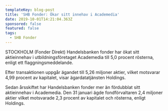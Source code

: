 ```yaml
---
templateKey: blog-post
title: 'SHB Fonder: Ökar sitt innehav i Academedia'
date: 2019-10-01T14:21:04.363Z
sponsored: false
featured: false
tags:
  - SHB Fonder
---
```

STOCKHOLM (Fonder Direkt) Handelsbanken fonder har ökat sitt aktieinnehav i utbildningsföretaget Academedia till 5,0 procent rösterna, enligt ett flaggningsmeddelande.



Efter transaktionen uppgår ägandet till 5,26 miljoner aktier, vilket motsvarar 4,99 procent av kapitalet, visar ägardatatjänsten Holdings.



Sedan årsskiftet har Handelsbanken fonder mer än fördubblat sitt aktieinnehav i Academedia. Den 31 januari ägde fondförvaltaren 2,4 miljoner aktier vilket motsvarade 2,3 procent av kapitalet och rösterna, enligt Holdings.
